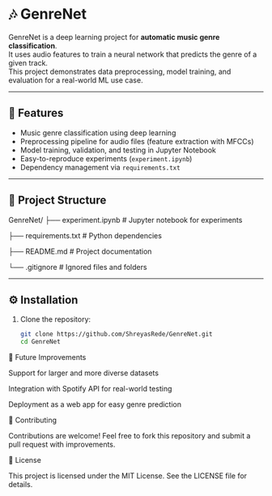# 🎶 GenreNet

GenreNet is a deep learning project for **automatic music genre classification**.  
It uses audio features to train a neural network that predicts the genre of a given track.  
This project demonstrates data preprocessing, model training, and evaluation for a real-world ML use case.

---

## 🚀 Features

- Music genre classification using deep learning  
- Preprocessing pipeline for audio files (feature extraction with MFCCs)  
- Model training, validation, and testing in Jupyter Notebook  
- Easy-to-reproduce experiments (`experiment.ipynb`)  
- Dependency management via `requirements.txt`  

---

## 📂 Project Structure


GenreNet/
├── experiment.ipynb # Jupyter notebook for experiments

├── requirements.txt # Python dependencies

├── README.md # Project documentation

└── .gitignore # Ignored files and folders



---

## ⚙️ Installation

1. Clone the repository:

   ```bash
   git clone https://github.com/ShreyasRede/GenreNet.git
   cd GenreNet

   
🔮 Future Improvements

Support for larger and more diverse datasets

Integration with Spotify API for real-world testing

Deployment as a web app for easy genre prediction

🤝 Contributing

Contributions are welcome! Feel free to fork this repository and submit a pull request with improvements.

📜 License

This project is licensed under the MIT License.
See the LICENSE
 file for details.

